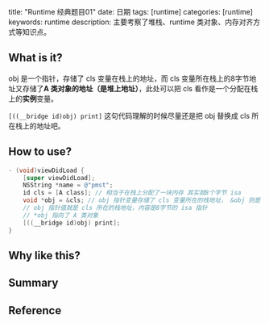 title: "Runtime 经典题目01"
date: 日期
tags: [runtime]
categories: [runtime]
keywords: runtime
description: 主要考察了堆栈、runtime 类对象、内存对齐方式等知识点。

<!--此处开始正文-->

## What is it?

obj 是一个指针，存储了 cls 变量在栈上的地址，而 cls 变量所在栈上的8字节地址又存储了**A 类对象的地址（是堆上地址）**，此处可以把 cls 看作是一个分配在栈上的**实例**变量。

`[((__bridge id)obj) print]` 这句代码理解的时候尽量还是把 obj 替换成 cls 所在栈上的地址吧。

## How to use?

```objective-c
- (void)viewDidLoad {
    [super viewDidLoad];
    NSString *name = @"pmst";
    id cls = [A class]; // 相当于在栈上分配了一块内存 其实就8个字节 isa
    void *obj = &cls; // obj 指针变量存储了 cls 变量所在的栈地址， &obj 则是 obj 变量在栈上的地址。
    // obj 指针值就是 cls 所在的栈地址，内容是8字节的 isa 指针
    // *obj 指向了 A 类对象
    [((__bridge id)obj) print];
}
```

## Why like this?

## Summary

## Reference
